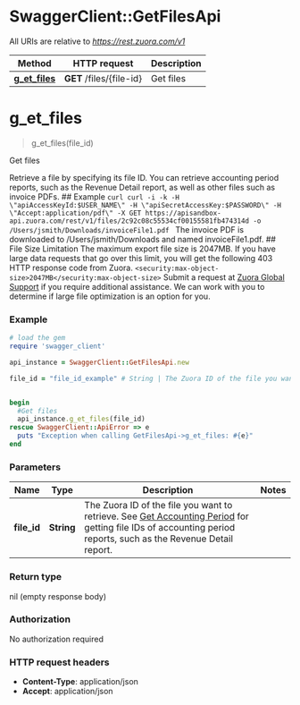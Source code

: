 # SwaggerClient::GetFilesApi

All URIs are relative to *https://rest.zuora.com/v1*

Method | HTTP request | Description
------------- | ------------- | -------------
[**g_et_files**](GetFilesApi.md#g_et_files) | **GET** /files/{file-id} | Get files


# **g_et_files**
> g_et_files(file_id)

Get files

Retrieve a file by specifying its file ID. You can retrieve accounting period reports, such as the Revenue Detail report, as well as other files such as invoice PDFs.  ## Example  ```curl curl -i -k -H \"apiAccessKeyId:$USER_NAME\" -H \"apiSecretAccessKey:$PASSWORD\" -H \"Accept:application/pdf\" -X GET https://apisandbox-api.zuora.com/rest/v1/files/2c92c08c55534cf00155581fb474314d -o /Users/jsmith/Downloads/invoiceFile1.pdf ``` The invoice PDF is downloaded to /Users/jsmith/Downloads and named invoiceFile1.pdf.  ## File Size Limitation The maximum export file size is 2047MB. If you have large data requests that go over this limit, you will get the following 403 HTTP response code from Zuora.  `<security:max-object-size>2047MB</security:max-object-size>`  Submit a request at [Zuora Global Support](https://zuora.zendesk.com/agent/) if you require additional assistance.  We can work with you to determine if large file optimization is an option for you. 

### Example
```ruby
# load the gem
require 'swagger_client'

api_instance = SwaggerClient::GetFilesApi.new

file_id = "file_id_example" # String | The Zuora ID of the file you want to retrieve.  See [Get Accounting Period](https://knowledgecenter.zuora.com/DC_Developers/REST_API/B_REST_API_reference/Accounting_Periods/Get_Accounting_Period) for getting file IDs of accounting period reports, such as the Revenue Detail report. 


begin
  #Get files
  api_instance.g_et_files(file_id)
rescue SwaggerClient::ApiError => e
  puts "Exception when calling GetFilesApi->g_et_files: #{e}"
end
```

### Parameters

Name | Type | Description  | Notes
------------- | ------------- | ------------- | -------------
 **file_id** | **String**| The Zuora ID of the file you want to retrieve.  See [Get Accounting Period](https://knowledgecenter.zuora.com/DC_Developers/REST_API/B_REST_API_reference/Accounting_Periods/Get_Accounting_Period) for getting file IDs of accounting period reports, such as the Revenue Detail report.  | 

### Return type

nil (empty response body)

### Authorization

No authorization required

### HTTP request headers

 - **Content-Type**: application/json
 - **Accept**: application/json



